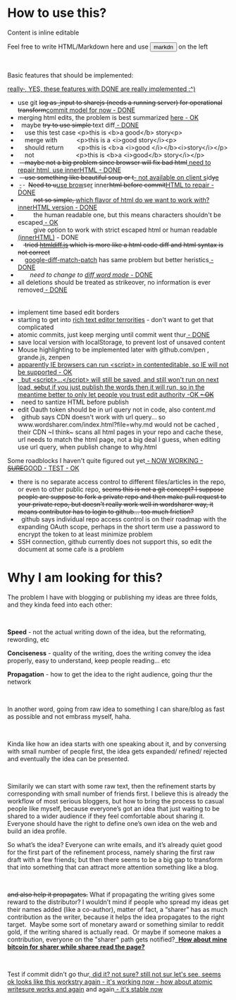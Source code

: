 <p></p><h1>How to use this?</h1><p></p>
<p>Content is inline editable</p>
<p>Feel free to write HTML/Markdown here and use <button>markdn</button> on the left</p><p><br></p>
<p>Basic features that should be implemented:</p><ins><p>really<del>&nbsp;</del><ins>, YES, these features with DONE are really implemented :^)<br></ins></p></ins>
<ul>
<li>use git <del><ins><del></del></ins>log as <ins><ins>&nbsp;</ins></ins>input to <del>sharejs (needs a running server)</del> for operational transform</del><ins>commit model for now - DONE<br></ins></li><li>merging html edits, the problem is best summarized <a href="http://useless-factor.blogspot.com/2008/01/matching-diffing-and-merging-xml.html">here</a><ins> - OK</ins><br></li><li>&nbsp; maybe <del>try to use simple </del>text diff<ins> - DONE<br></ins></li><li>&nbsp;&nbsp;&nbsp; use this test case &lt;p&gt;this is &lt;b&gt;a good&lt;/b&gt; story&lt;p&gt; <br></li><li>&nbsp;&nbsp;&nbsp; merge with&nbsp;&nbsp;&nbsp;&nbsp;&nbsp;&nbsp;&nbsp;&nbsp;&nbsp;&nbsp; &lt;p&gt;this is a &lt;i&gt;good story&lt;/i&gt;&lt;p&gt; <br></li><li>&nbsp;&nbsp;&nbsp; should return&nbsp;&nbsp;&nbsp;&nbsp;&nbsp;&nbsp;&nbsp; &lt;p&gt;this is &lt;b&gt;a &lt;i&gt;good &lt;/i&gt;&lt;/b&gt;&lt;i&gt;story&lt;/i&gt;&lt;/p&gt;</li><li>&nbsp;&nbsp;&nbsp; not&nbsp;&nbsp;&nbsp;&nbsp;&nbsp;&nbsp;&nbsp;&nbsp;&nbsp;&nbsp;&nbsp;&nbsp;&nbsp;&nbsp;&nbsp;&nbsp;&nbsp;&nbsp;&nbsp;&nbsp;&nbsp;&nbsp;&nbsp; &lt;p&gt;this is &lt;b&gt;a &lt;i&gt;good&lt;/b&gt; story&lt;/i&gt;&lt;/p&gt;</li><li>&nbsp;<del>&nbsp;&nbsp; maybe not a big problem since browser will fix bad html</del><ins> need to repair html<ins>, use innerHTML - DONE<br></ins></ins></li><li>&nbsp;<del>&nbsp;&nbsp; use something like beautiful soup or t</del><ins>- not available on client s</ins>id<del>y</del><ins>e</ins><br></li><li>&nbsp;<del><ins> </ins></del>&nbsp;<del> </del>&nbsp; <del>Need to u</del><ins>use brow</ins>se<ins>r</ins> inner<del>html before commit</del><ins>HTML to repair - DONE<br></ins></li><li>&nbsp;&nbsp;&nbsp;<del><ins></ins></del>&nbsp;&nbsp;&nbsp;&nbsp;&nbsp; <del>not so simple, </del><ins><ins></ins>which flavor of html do we want to work with<ins>?<ins> innerHTML version - DONE<br></ins></ins></ins></li><li>&nbsp;&nbsp;&nbsp;&nbsp;&nbsp;&nbsp;&nbsp;&nbsp; the human readable one, but this means characters shouldn't be escaped<ins> - OK<br></ins></li><li>&nbsp;&nbsp;&nbsp;&nbsp;&nbsp;&nbsp;&nbsp;&nbsp; give option to work with strict escaped html or human readable<ins> (innerHTML)</ins> - DONE<br></li><li>&nbsp;&nbsp;&nbsp;<del> tried <a href="https://github.com/tnwinc/htmldiff.js">htmldiff.js</a> which is more like a html code diff and html syntax is not correct</del></li><li>&nbsp;&nbsp;&nbsp; <a href="https://github.com/cosmiclattes/htmlDiff">google-diff-match-patch</a> has same problem but better heristics<ins> - DONE<ins><del><br></del></ins><ins></ins></ins></li><li>&nbsp;&nbsp;&nbsp;&nbsp;&nbsp;&nbsp; <em>need to change to <a href="https://code.google.com/p/google-diff-match-patch/wiki/LineOrWordDiffs">diff word mode</a></em><ins> - DONE</ins><br></li>
<li>all deletions should be treated as strikeover, no information is ever removed<ins> - DONE<ins><del><del><del><del><br></del><ins><del><br></del></ins></del><ins><del><br></del></ins></del></del></ins><ins><del></del></ins><ins></ins></ins><ins><ins></ins></ins><ins></ins></li><li>implement time based edit borders</li><li>starting to get into <a href="http://socialcompare.com/en/comparison/javascript-online-rich-text-editors">rich text editor terrorities</a> - don't want to get that complicated<br></li><li>atomic commits, just keep merging until commit went thur<ins> - DONE</ins><br></li><li>save local version with localStorage, to prevent lost of unsaved content</li>
<li>Mouse highlighting to be implemented later with github.com/pen , grande.js, zenpen</li><li><ins><ins>apparently IE browsers <a href="https://github.com/xing/wysihtml5/wiki/Security">can run &lt;script&gt;</a> in contenteditable, so IE will not be supported<ins> - OK</ins><del><del><br></del></del></ins></ins></li><li><ins>&nbsp; but &lt;script&gt;...&lt;/script&gt; will still be saved, and <ins>still won't </ins>run on next load, <del>so</del><ins>but if you just publish the words then it will run, so in the meantime</ins> better to only let people you trust edit authority<ins><ins> -OK </ins></ins><del><del></del><ins> - OK<del> </del></ins><br><ins></ins></del></ins><ins></ins></li><li>&nbsp; need to santize HTML before publish<br></li><li>edit Oauth token should be in url query not in code, also content.md</li><li>&nbsp; github says CDN doesn't work with url query... so www.wordsharer.com/index.html?file=why.md would not be cached , their CDN ~I think~ scans all html pages in your repo and cache these, url needs to match the html page, not a big deal I guess, when editing use url query, when publish change to why.html</li>
</ul>
<p>Some roadblocks I haven't quite figured out yet<ins> - NOW WORKING</ins><ins> - <del>SURE</del><ins>GOOD</ins></ins><ins> - TEST</ins><ins> - OK<br></ins></p>
<ul>
<li>there is no separate access control to different files/articles in the repo, or even to other public repo, <del>seems this is not a git concept?  I suppose people are suppose to fork a private repo and then make pull request to your private repo, but doesn't really work well in wordsharer way, it means contributor has to login to github... too much friction?</del></li><li>&nbsp; github says individual repo access control is on their roadmap with the expanding OAuth scope, perhaps in the short term use a password to encrypt the token to at least minimize problem</li><li>SSH connection, github currently does not support this, so edit the document at some cafe is a problem<br></li>
</ul>
<h1>Why I am looking for this?</h1>
<p>The problem I have with blogging or publishing my ideas are three folds, and they kinda feed into each other:</p><p><br></p>
<p><strong>Speed</strong> - not the actual writing down of the idea, but the reformating, rewording, etc</p>
<p><strong>Conciseness</strong> - quality of the writing, does the writing convey the idea properly, easy to understand, keep people reading… etc</p>
<p><strong>Propagation</strong> - how to get the idea to the right audience, going thur the network</p><p><br></p>
<p>In another word, going from raw idea to something I can share/blog as fast as possible and not embrass myself, haha. <br></p><p><br></p><p>Kinda like how an idea starts with one speaking about it, and by conversing with small number of people first, the idea gets expanded/ refined/ rejected and eventually the idea can be presented.</p><p><br></p>
<p>Similarily we can start with some raw text, then the refinement starts by corresponding with small number of friends first.
I believe this is already the workflow of most serious bloggers, but how to bring the process to casual people like myself, because everyone’s got an idea that just waiting to be shared to a wider audience if they feel comfortable about sharing it. Everyone should have the right to define one’s own idea on the web and build an idea profile.</p>
<p>So what’s the idea?
Everyone can write emails, and it’s already quiet good for the first part of the refinement process, namely sharing the first raw draft with a few friends; but then there seems to be a big gap to transform that into something that can attract more attention something like a blog.</p><p><br></p>
<p><del>and also help it propagates.</del>
What if propagating the writing gives some reward to the distributor? I wouldn’t mind if people who spread my ideas get their names added (like a co-author), matter of fact, a “sharer” has as much contribution as the writer, because it helps the idea propagates to the right target.&nbsp; Maybe some sort of monetary award or something similar to reddit gold, if the writing shared is actually read.&nbsp; Or maybe if someone makes a contribution, everyone on the "sharer" path gets notified?<ins>&nbsp; <strong>How about mine bitcoin for sharer while sharee read the page?</strong></ins><ins></ins></p><p><br></p><p>Test if commit didn't go thur<ins>, did it? </ins><ins>not sure</ins><ins>? still not sur let's see</ins><ins>, seems ok</ins><ins> looks like this workstry again</ins><ins> - it's working now</ins><ins> - how about atomic writesure works</ins><ins> and again</ins> and again<ins> - it's stable now</ins><br></p>
